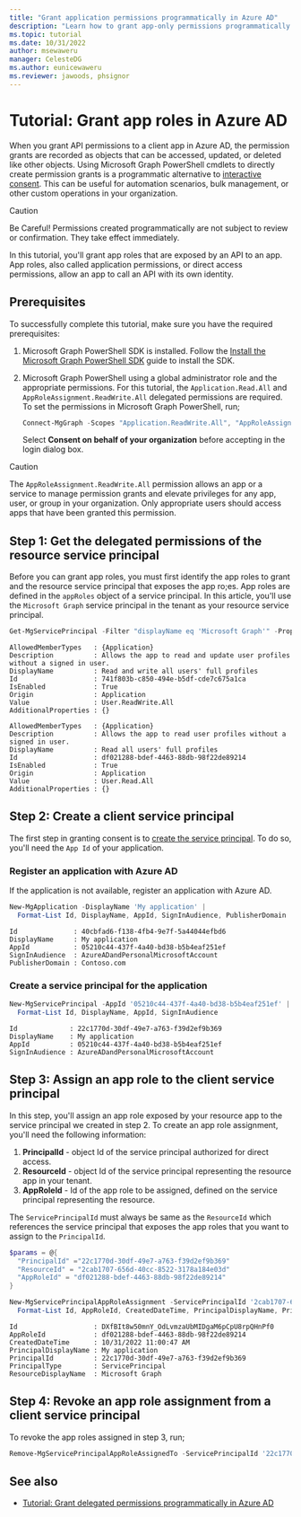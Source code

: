 ```yaml
---
title: "Grant application permissions programmatically in Azure AD"
description: "Learn how to grant app-only permissions programmatically in Azure AD using Microsoft Graph PowerShell"
ms.topic: tutorial
ms.date: 10/31/2022
author: msewaweru
manager: CelesteDG
ms.author: eunicewaweru
ms.reviewer: jawoods, phsignor 
---
```


# Tutorial: Grant app roles in Azure AD

When you grant API permissions to a client app in Azure AD, the permission grants are recorded as objects that can be accessed, updated, or deleted like other objects. Using Microsoft Graph PowerShell cmdlets to directly create permission grants is a programmatic alternative to [interactive consent](/azure/active-directory/manage-apps/consent-and-permissions-overview). This can be useful for automation scenarios, bulk management, or other custom operations in your organization.

>[!Caution]
>Be Careful! Permissions created programmatically are not subject to review or confirmation. They take effect immediately.

In this tutorial, you'll grant app roles that are exposed by an API to an app. App roles, also called application permissions, or direct access permissions, allow an app to call an API with its own identity.

## Prerequisites

To successfully complete this tutorial, make sure you have the required prerequisites:

1. Microsoft Graph PowerShell SDK is installed. Follow the [Install the Microsoft Graph PowerShell SDK](installation.md) guide to install the SDK.
1. Microsoft Graph PowerShell using a global administrator role and the appropriate permissions. For this tutorial, the `Application.Read.All` and `AppRoleAssignment.ReadWrite.All` delegated permissions are required. To set the permissions in Microsoft Graph PowerShell, run;

    ```powershell
    Connect-MgGraph -Scopes "Application.ReadWrite.All", "AppRoleAssignment.ReadWrite.All"
    ```

    Select **Consent on behalf of your organization** before accepting in the login dialog box.

>[!Caution]
>The `AppRoleAssignment.ReadWrite.All` permission allows an app or a service to manage permission grants and elevate privileges for any app, user, or group in your organization. Only appropriate users should access apps that have been granted this permission.

## Step 1: Get the delegated permissions of the resource service principal

Before you can grant app roles, you must first identify the app roles to grant and the resource service principal that exposes the app ro;es. App roles are defined in the `appRoles` object of a service principal. In this article, you'll use the `Microsoft Graph` service principal in the tenant as your resource service principal.

```powershell
Get-MgServicePrincipal -Filter "displayName eq 'Microsoft Graph'" -Property AppRoles | Select -ExpandProperty appRoles |fl
```

```Output
AllowedMemberTypes   : {Application}
Description          : Allows the app to read and update user profiles without a signed in user.
DisplayName          : Read and write all users' full profiles
Id                   : 741f803b-c850-494e-b5df-cde7c675a1ca
IsEnabled            : True
Origin               : Application
Value                : User.ReadWrite.All
AdditionalProperties : {}

AllowedMemberTypes   : {Application}
Description          : Allows the app to read user profiles without a signed in user.
DisplayName          : Read all users' full profiles
Id                   : df021288-bdef-4463-88db-98f22de89214
IsEnabled            : True
Origin               : Application
Value                : User.Read.All
AdditionalProperties : {}
```

## Step 2: Create a client service principal

The first step in granting consent is to [create the service principal](/powershell/module/microsoft.graph.applications/new-mgserviceprincipal?view=graph-powershell-1.0&preserve-view=true). To do so, you'll need the `App Id` of your application.

### Register an application with Azure AD

If the application is not available, register an application with Azure AD.

```powershell
New-MgApplication -DisplayName 'My application' | 
  Format-List Id, DisplayName, AppId, SignInAudience, PublisherDomain
```

```Output
Id              : 40cbfad6-f138-4fb4-9e7f-5a44044efbd6
DisplayName     : My application
AppId           : 05210c44-437f-4a40-bd38-b5b4eaf251ef
SignInAudience  : AzureADandPersonalMicrosoftAccount
PublisherDomain : Contoso.com
```

### Create a service principal for the application

```powershell
New-MgServicePrincipal -AppId '05210c44-437f-4a40-bd38-b5b4eaf251ef' | 
  Format-List Id, DisplayName, AppId, SignInAudience
```

```Output
Id             : 22c1770d-30df-49e7-a763-f39d2ef9b369
DisplayName    : My application
AppId          : 05210c44-437f-4a40-bd38-b5b4eaf251ef
SignInAudience : AzureADandPersonalMicrosoftAccount
```

## Step 3: Assign an app role to the client service principal

In this step, you'll assign an app role exposed by your resource app to the service principal we created in step 2. To create an app role assignment, you'll need the following information:

1. **PrincipalId** - object Id of the service principal authorized for direct access.
1. **ResourceId** - object Id of the service principal representing the resource app in your tenant.
1. **AppRoleId** - Id of the app role to be assigned, defined on the service principal representing the resource.

The `ServicePrincipalId` must always be same as the `ResourceId` which references the service principal that exposes the app roles that you want to assign to the `PrincipalId`.

```powershell
$params = @{
  "PrincipalId" ="22c1770d-30df-49e7-a763-f39d2ef9b369"
  "ResourceId" = "2cab1707-656d-40cc-8522-3178a184e03d"
  "AppRoleId" = "df021288-bdef-4463-88db-98f22de89214"
}

New-MgServicePrincipalAppRoleAssignment -ServicePrincipalId '2cab1707-656d-40cc-8522-3178a184e03d' -BodyParameter $params | 
  Format-List Id, AppRoleId, CreatedDateTime, PrincipalDisplayName, PrincipalId, PrincipalType, ResourceDisplayName
```

```Output
Id                   : DXfBIt8w50mnY_OdLvmzaUbMIDgaM6pCpU8rpQHnPf0
AppRoleId            : df021288-bdef-4463-88db-98f22de89214
CreatedDateTime      : 10/31/2022 11:00:47 AM
PrincipalDisplayName : My application
PrincipalId          : 22c1770d-30df-49e7-a763-f39d2ef9b369
PrincipalType        : ServicePrincipal
ResourceDisplayName  : Microsoft Graph
```

## Step 4: Revoke an app role assignment from a client service principal

To revoke the app roles assigned in step 3, run;

```powershell
Remove-MgServicePrincipalAppRoleAssignedTo -ServicePrincipalId '22c1770d-30df-49e7-a763-f39d2ef9b369' -AppRoleAssignmentId 'DXfBIt8w50mnY_OdLvmzaUbMIDgaM6pCpU8rpQHnPf0'
```

## See also

- [Tutorial: Grant delegated permissions programmatically in Azure AD](tutorial-grant-delegated-api-permissions.md)